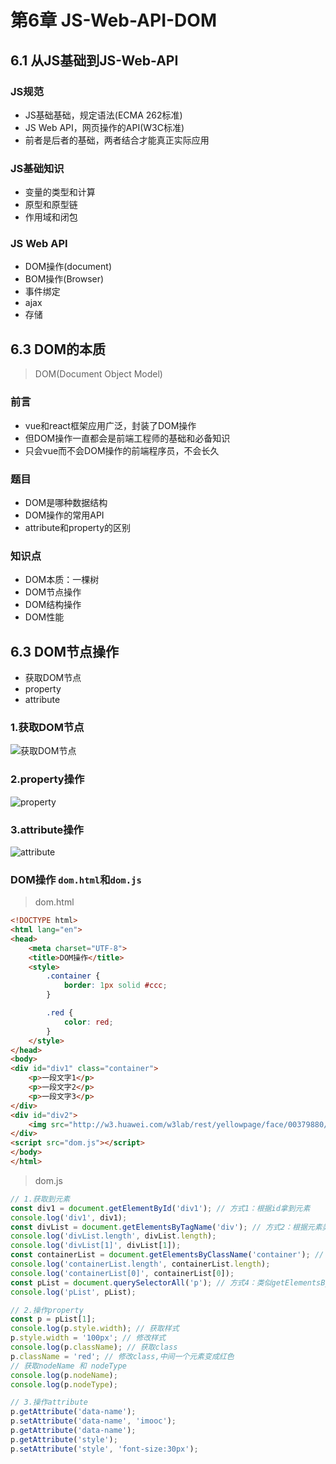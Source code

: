 # 第6章 JS-Web-API-DOM

## 6.1 从JS基础到JS-Web-API

### JS规范

+ JS基础基础，规定语法(ECMA 262标准)
+ JS Web API，网页操作的API(W3C标准)
+ 前者是后者的基础，两者结合才能真正实际应用

### JS基础知识

+ 变量的类型和计算
+ 原型和原型链
+ 作用域和闭包

### JS Web API

+ DOM操作(document)
+ BOM操作(Browser)
+ 事件绑定
+ ajax
+ 存储

## 6.3 DOM的本质
> DOM(Document Object Model)

### 前言

+ vue和react框架应用广泛，封装了DOM操作
+ 但DOM操作一直都会是前端工程师的基础和必备知识
+ 只会vue而不会DOM操作的前端程序员，不会长久

### 题目

+ DOM是哪种数据结构
+ DOM操作的常用API
+ attribute和property的区别

### 知识点

+ DOM本质：一棵树
+ DOM节点操作
+ DOM结构操作
+ DOM性能

## 6.3 DOM节点操作

+ 获取DOM节点
+ property
+ attribute

### 1.获取DOM节点

![获取DOM节点](https://img.mukewang.com/szimg/5dc3eb650001d31519201080.jpg)

### 2.property操作

![property](https://img.mukewang.com/szimg/5dc3ec990001dac019201080.jpg)

### 3.attribute操作

![attribute](https://img.mukewang.com/szimg/5dc3ece30001cb5f19201080.jpg)

### DOM操作 `dom.html`和`dom.js`

> dom.html

```html
<!DOCTYPE html>
<html lang="en">
<head>
    <meta charset="UTF-8">
    <title>DOM操作</title>
    <style>
        .container {
            border: 1px solid #ccc;
        }

        .red {
            color: red;
        }
    </style>
</head>
<body>
<div id="div1" class="container">
    <p>一段文字1</p>
    <p>一段文字2</p>
    <p>一段文字3</p>
</div>
<div id="div2">
    <img src="http://w3.huawei.com/w3lab/rest/yellowpage/face/00379880/120" alt="">
</div>
<script src="dom.js"></script>
</body>
</html>
```

> dom.js

```javascript
// 1.获取到元素
const div1 = document.getElementById('div1'); // 方式1：根据id拿到元素
console.log('div1', div1);
const divList = document.getElementsByTagName('div'); // 方式2：根据元素类型拿到所有的div元素
console.log('divList.length', divList.length);
console.log('divList[1]', divList[1]);
const containerList = document.getElementsByClassName('container'); // 方式3：根据类名拿到类名为container的所有元素
console.log('containerList.length', containerList.length);
console.log('containerList[0]', containerList[0]);
const pList = document.querySelectorAll('p'); // 方式4：类似getElementsByTagName
console.log('pList', pList);

// 2.操作property
const p = pList[1];
console.log(p.style.width); // 获取样式
p.style.width = '100px'; // 修改样式
console.log(p.className); // 获取class
p.className = 'red'; // 修改class,中间一个元素变成红色
// 获取nodeName 和 nodeType
console.log(p.nodeName);
console.log(p.nodeType);

// 3.操作attribute
p.getAttribute('data-name');
p.setAttribute('data-name', 'imooc');
p.getAttribute('data-name');
p.getAttribute('style');
p.setAttribute('style', 'font-size:30px');
```

